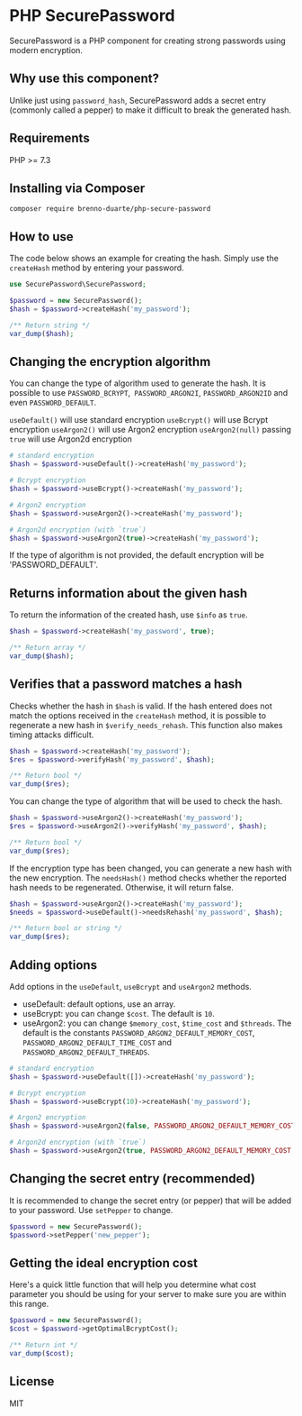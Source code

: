# PHP SecurePassword

SecurePassword is a PHP component for creating strong passwords using modern encryption.

## Why use this component?

Unlike just using `password_hash`, SecurePassword adds a secret entry (commonly called a pepper) to make it difficult to break the generated hash.

## Requirements

PHP >= 7.3

## Installing via Composer

```
composer require brenno-duarte/php-secure-password
```

## How to use

The code below shows an example for creating the hash. Simply use the `createHash` method by entering your password.

```php
use SecurePassword\SecurePassword;

$password = new SecurePassword();
$hash = $password->createHash('my_password');

/** Return string */
var_dump($hash);
```

## Changing the encryption algorithm

You can change the type of algorithm used to generate the hash. It is possible to use `PASSWORD_BCRYPT`,` PASSWORD_ARGON2I`, `PASSWORD_ARGON2ID` and even `PASSWORD_DEFAULT`.

`useDefault()` will use standard encryption
`useBcrypt()` will use Bcrypt encryption
`useArgon2()` will use Argon2 encryption
`useArgon2(null)` passing `true` will use Argon2d encryption 

```php
# standard encryption
$hash = $password->useDefault()->createHash('my_password');

# Bcrypt encryption
$hash = $password->useBcrypt()->createHash('my_password');

# Argon2 encryption
$hash = $password->useArgon2()->createHash('my_password');

# Argon2d encryption (with `true`)
$hash = $password->useArgon2(true)->createHash('my_password');
```

If the type of algorithm is not provided, the default encryption will be 'PASSWORD_DEFAULT'.

## Returns information about the given hash

To return the information of the created hash, use `$info` as `true`.

```php
$hash = $password->createHash('my_password', true);

/** Return array */
var_dump($hash);
```

## Verifies that a password matches a hash

Checks whether the hash in `$hash` is valid. If the hash entered does not match the options received in the `createHash` method, it is possible to regenerate a new hash in `$verify_needs_rehash`. This function also makes timing attacks difficult.

```php
$hash = $password->createHash('my_password');
$res = $password->verifyHash('my_password', $hash);

/** Return bool */
var_dump($res);
```

You can change the type of algorithm that will be used to check the hash.

```php
$hash = $password->useArgon2()->createHash('my_password');
$res = $password->useArgon2()->verifyHash('my_password', $hash);

/** Return bool */
var_dump($res);
```

If the encryption type has been changed, you can generate a new hash with the new encryption. The `needsHash()` method checks whether the reported hash needs to be regenerated. Otherwise, it will return false.

```php
$hash = $password->useArgon2()->createHash('my_password');
$needs = $password->useDefault()->needsRehash('my_password', $hash);

/** Return bool or string */
var_dump($res);
```

## Adding options

Add options in the `useDefault`, `useBcrypt` and `useArgon2` methods.

- useDefault: default options, use an array.
- useBcrypt: you can change `$cost`. The default is `10`.
- useArgon2: you can change `$memory_cost`, `$time_cost` and `$threads`. The default is the constants `PASSWORD_ARGON2_DEFAULT_MEMORY_COST`, `PASSWORD_ARGON2_DEFAULT_TIME_COST` and `PASSWORD_ARGON2_DEFAULT_THREADS`.

```php
# standard encryption
$hash = $password->useDefault([])->createHash('my_password');

# Bcrypt encryption
$hash = $password->useBcrypt(10)->createHash('my_password');

# Argon2 encryption
$hash = $password->useArgon2(false, PASSWORD_ARGON2_DEFAULT_MEMORY_COST, PASSWORD_ARGON2_DEFAULT_TIME_COST, PASSWORD_ARGON2_DEFAULT_THREADS)->createHash('my_password');

# Argon2d encryption (with `true`)
$hash = $password->useArgon2(true, PASSWORD_ARGON2_DEFAULT_MEMORY_COST, PASSWORD_ARGON2_DEFAULT_TIME_COST, PASSWORD_ARGON2_DEFAULT_THREADS)->createHash('my_password');
```

## Changing the secret entry (recommended)

It is recommended to change the secret entry (or pepper) that will be added to your password. Use `setPepper` to change.

```php
$password = new SecurePassword();
$password->setPepper('new_pepper');
```

## Getting the ideal encryption cost

Here's a quick little function that will help you determine what cost parameter you should be using for your server to make sure you are within this range.

```php
$password = new SecurePassword();
$cost = $password->getOptimalBcryptCost();

/** Return int */
var_dump($cost);
```

## License

MIT
